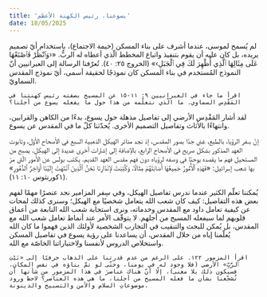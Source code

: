 ```yaml
---
title: 'يسوعنا، رئيس الكهنة الأعظم'
date: 18/05/2025
---
```


لم يُسمح لموسى، عندما أشرف على بناء المسكن (خيمة الاجتماع)، باستخدام أيّ تصميم يريده، بل كان عليه أن يقوم بتنفيذ واتباع المخطط الّذي أعطاه له الربُّ. «‹وَٱنْظُرْ فَٱصْنَعْهَا عَلَى مِثَالِهَا ٱلَّذِي أُظْهِرَ لَكَ فِي ٱلْجَبَلِ›» (الخروج ٢٥: ٤٠). تُعرّفنا الرسالة إلى العبرانيين أنّ النموذج المُستخدم في بناء المسكن كان نموذجًا لحقيقة أسمى، أيّ نموذج المقدس السماويّ.

`اقرأ ما جاء في العبرانيين ٩: ١١-١٥ عن المسيح بصفته رئيس كهنتنا في المَقْدِس السماوي. ما الّذي نتعلّمه من هذا حول ما يفعله يسوع من أجلنا؟`

لقد أشار المَقْدِس الأرضي إلى تفاصيل مذهلة حول يسوع، بدءًا من الكاهن والقرابين، وانتهاءًا بالأثاث وتفاصيل التصميم الأخرى. يُحدّثنا كلّ ما في المقدس عن يسوع.

إنّ سِفر الرؤيا، بالطبع، غني جدًا بصور المقدس، إذ نجد منائر الهيكل الذهبية السبع في الأصحاح الأوّل، وتابوت العهد المذكور بشكل صريح في الأصحاح الرابع، بالإضافة إلى إشارات أخرى عديدة إلى الهيكل. يصبح من المستحيل فهم ما يقصده يوحنّا في وصفه لرؤياه دون فهم مقدس العهد القديم. يكتب بولس عن الأمور الّتي مرّ بها شعب إسرائيل: «فَهَذِهِ ٱلْأُمُورُ جَمِيعُهَا أَصَابَتْهُمْ مِثَالًا، وَكُتِبَتْ لإِنْذَارِنَا نَحْنُ ٱلَّذِينَ ٱنْتَهَتْ إِلَيْنَا أَوَاخِرُ ٱلدُّهُورِ» (١كورنثوس ١٠: ١١).

يُمكننا تعلّم الكثير عندما ندرس تفاصيل الهيكل، وفي سِفر المزامير نجد عنصرًا مهمًا لفهم بعض هذه التفاصيل: كيف كان شعب الله يتعامل شخصيًا مع الهيكل؛ وسنرى كذلك لمحات عن كيفية تعامل داود مع المقدس وخدماته، ونرى استجابة شعب الله النابعة من أعماق قلوبهم لما سيفعله المسيح من أجلهم. لا يتوقّف الأمر عند أنماط تعامل شعب الله مع المقدس، بل يُمكن للبحث والتنقيب في التجارب الشخصية لأولئك الذين فهموا ما كان الله يُعلّمنا إياه من خلال المقدس، أن يساعدنا على رؤية يسوع في تفاصيل المسكن واستخلاص الدروس لأنفسنا ولِاختباراتنا الخاصّة مع الله.

`اقرأ المزمور ١٢٢. على الرغم من عدم قدرتنا على الذهاب حرفيًا إلى «بَيْتِ ٱلرَّبِّ» الأرضي (فلا وجود له في يومنا، وحتّى لو تمَّ بناؤه في نفس المكان، فسيكون ذلك بلا معنى)، إلّا أنّ هناك عناصرَ في هذا المزمور من شأنها أن تُشجّعنا بشأن ما فعله المسيح من أجلنا، ما هي هذه العناصر؟ لاحظ ورود موضوعاتِ السلام والأمن والتسبيح والدينونة.`